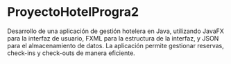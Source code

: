 # ProyectoHotelProgra2
Desarrollo de una aplicación de gestión hotelera en Java, utilizando JavaFX para la interfaz de usuario, FXML para la estructura de la interfaz, y JSON para el almacenamiento de datos. La aplicación permite gestionar reservas, check-ins y check-outs de manera eficiente.
